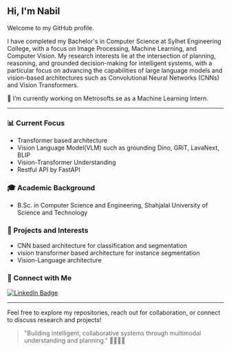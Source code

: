 ## Hi, I'm Nabil

Welcome to my GitHub profile.

I have completed my Bachelor's in Computer Science at Sylhet Engineering College, with a focus on Image Processing, Machine Learning, and Computer Vision. My research interests lie at the intersection of planning, reasoning, and grounded decision-making for intelligent systems, with a particular focus on advancing the capabilities of large language models and vision-based architectures such as Convolutional Neural Networks (CNNs) and Vision Transformers.

🔭 I’m currently working on Metrosofts.se as a Machine Learning Intern.

---

### 📊 Current Focus
- Transformer based architecture 
- Vision Language Model(VLM) such as grounding Dino, GRiT, LavaNext, BLIP
- Vision-Transformer Understanding 
- Restful API by FastAPI

### 🎓 Academic Background
- B.Sc. in Computer Science and Engineering, Shahjalal University of Science and Technology


### 🚀 Projects and Interests
- CNN based architecture for classification and segmentation
- vision transformer based architecture for instance segmentation
- Vision-Language architecture

### 💬 Connect with Me
[![LinkedIn Badge](https://img.shields.io/badge/LinkedIn-Profile-informational?style=flat&logo=linkedin&logoColor=white&color=0D76A8)](https://www.linkedin.com/in/adnan-nabil/) 
<!--
[![ResearchGate Badge](https://img.shields.io/badge/ResearchGate-Profile-informational?style=flat&logo=researchgate&logoColor=white&color=00CCBB)](https://www.researchgate.net/profile/Masoud-Jafaripour-2) 
[![Google Scholar Badge](https://img.shields.io/badge/Google%20Scholar-Profile-informational?style=flat&logo=google-scholar&logoColor=white&color=4285F4)](https://scholar.google.com/citations?hl=en&user=b1sO5xgAAAAJ&view_op=list_works&gmla=AL3_zijVEMnzE6R41dt7g3JjsYILQQzGzA8SbnwKgbMmUHMcIeczJVKO9LiERHhG3Z2Wu6IoIwQwsrE9lK4Hn68A)

 -->
---

Feel free to explore my repositories, reach out for collaboration, or connect to discuss research and projects!

> "Building intelligent, collaborative systems through multimodal understanding and planning." 👩‍💻🤖🚀
<!--
**adnan-nabil/adnan-nabil** is a ✨ _special_ ✨ repository because its `README.md` (this file) appears on your GitHub profile.

Here are some ideas to get you started:

 
- 🌱 I’m currently learning ...
- 👯 I’m looking to collaborate on ...
- 🤔 I’m looking for help with ...
- 💬 Ask me about ...
- 📫 How to reach me: ...
- 😄 Pronouns: ...
- ⚡ Fun fact: ...
-->

